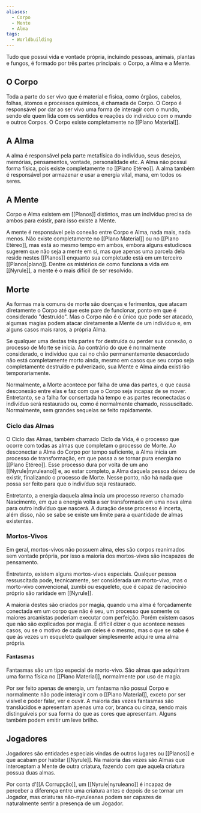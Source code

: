 ```yaml
---
aliases:
  - Corpo
  - Mente
  - Alma
tags:
  - Worldbuilding
---
```

Tudo que possui vida e vontade própria, incluindo pessoas, animais, plantas e fungos, é formado por três partes principais: o Corpo, a Alma e a Mente.

## O Corpo
Toda a parte do ser vivo que é material e física, como órgãos, cabelos, folhas, átomos e processos químicos, é chamada de Corpo. O Corpo é responsável por dar ao ser vivo uma forma de interagir com o mundo, sendo ele quem lida com os sentidos e reações do indivíduo com o mundo e outros Corpos. O Corpo existe completamente no [[Plano Material]].

## A Alma
A alma é responsável pela parte metafísica do indivíduo, seus desejos, memórias, pensamentos, vontade, personalidade etc. A Alma não possui forma física, pois existe completamente no [[Plano Etéreo]]. A alma também é responsável por armazenar e usar a energia vital, mana, em todos os seres.

## A Mente
Corpo e Alma existem em [[Planos]] distintos, mas um indivíduo precisa de ambos para existir, para isso existe a Mente.

A mente é responsável pela conexão entre Corpo e Alma, nada mais, nada menos. Não existe completamente no [[Plano Material]] ou no [[Plano Etéreo]], mas está ao mesmo tempo em ambos, embora alguns estudiosos sugerem que não seja a mente em si, mas que apenas uma parcela dela reside nestes [[Planos]] enquanto sua completude está em um terceiro [[Planos|plano]]. Dentre os mistérios de como funciona a vida em [[Nyrule]], a mente é o mais difícil de ser resolvido.

## Morte
As formas mais comuns de morte são doenças e ferimentos, que atacam diretamente o Corpo até que este pare de funcionar, ponto em que é considerado "destruído". Mas o Corpo não é o único que pode ser atacado, algumas magias podem atacar diretamente a Mente de um indivíduo e, em alguns casos mais raros, a própria Alma.

Se qualquer uma destas três partes for destruída ou perder sua conexão, o processo de Morte se inicia. Ao contrário do que é normalmente considerado, o indivíduo que cai no chão permanentemente desacordado não está completamente morto ainda, mesmo em casos que seu corpo seja completamente destruído e pulverizado, sua Mente e Alma ainda existirão temporariamente.

Normalmente, a Morte acontece por falha de uma das partes, o que causa desconexão entre elas e faz com que o Corpo seja incapaz de se mover. Entretanto, se a falha for consertada há tempo e as partes reconectadas o indivíduo será restaurado ou, como é normalmente chamado, ressuscitado. Normalmente, sem grandes sequelas se feito rapidamente.

### Ciclo das Almas
O Ciclo das Almas, também chamado Ciclo da Vida, é o processo que ocorre com todas as almas que completam o processo de Morte. Ao desconectar a Alma do Corpo por tempo suficiente, a Alma inicia um processo de transformação, em que passa a se tornar pura energia no [[Plano Etéreo]]. Esse processo dura por volta de um ano [[Nyrule|nyruleano]] e, ao estar completo, a Alma daquela pessoa deixou de existir, finalizando o processo de Morte. Nesse ponto, não há nada que possa ser feito para que o indivíduo seja restaurado.

Entretanto, a energia daquela alma incia um processo reverso chamado Nascimento, em que a energia volta a ser transformada em uma nova alma para outro indivíduo que nascerá. A duração desse processo é incerta, além disso, não se sabe se existe um limite para a quantidade de almas existentes.

### Mortos-Vivos
Em geral, mortos-vivos não possuem alma, eles são corpos reanimados sem vontade própria, por isso a maioria dos mortos-vivos são incapazes de pensamento.

Entretanto, existem alguns mortos-vivos especiais. Qualquer pessoa ressuscitada pode, tecnicamente, ser considerada um morto-vivo, mas o morto-vivo convencional, zumbi ou esqueleto, que é capaz de raciocínio próprio são raridade em [[Nyrule]].

A maioria destes são criados por magia, quando uma alma é forçadamente conectada em um corpo que não é seu, um processo que somente os maiores arcanistas poderiam executar com perfeição. Porém existem casos que não são explicados por magia. É difícil dizer o que acontece nesses casos, ou se o motivo de cada um deles é o mesmo, mas o que se sabe é que às vezes um esqueleto qualquer simplesmente adquire uma alma própria.

#### Fantasmas
Fantasmas são um tipo especial de morto-vivo. São almas que adquiriram uma forma física no [[Plano Material]], normalmente por uso de magia.

Por ser feito apenas de energia, um fantasma não possui Corpo e normalmente não pode interagir com o [[Plano Material]], exceto por ser visível e poder falar, ver e ouvir. A maioria das vezes fantasmas são translúcidos e apresentam apenas uma cor, branca ou cinza, sendo mais distinguíveis por sua forma do que as cores que apresentam. Alguns também podem emitir um leve brilho.

## Jogadores
Jogadores são entidades especiais vindas de outros lugares ou [[Planos]] e que acabam por habitar [[Nyrule]]. Na maioria das vezes são Almas que interceptam a Mente de outra criatura, fazendo com que aquela criatura possua duas almas.

Por conta d'[[A Corrupção]], um [[Nyrule|nyruleano]] é incapaz de perceber a diferença entre uma criatura antes e depois de se tornar um Jogador, mas criaturas não-nyruleanas podem ser capazes de naturalmente sentir a presença de um Jogador.
